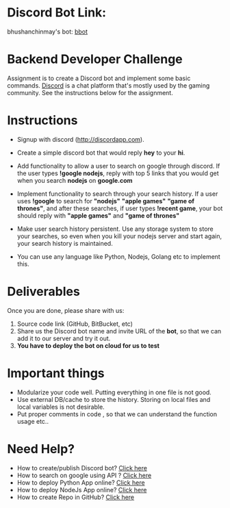 # Discord Bot Link:

bhushanchinmay's bot: [bbot](https://discord.com/api/oauth2/authorize?client_id=790529246895669248&permissions=206848&scope=bot)

# Backend Developer Challenge

Assignment is to create a Discord bot and implement some basic commands. [Discord](https://discordapp.com/) is a chat platform that's mostly used by the gaming community. See the instructions below for the assignment.

# Instructions

* Signup with discord (http://discordapp.com). 

* Create a simple discord bot that would reply **hey** to your **hi**. 

* Add functionality to allow a user to search on google through discord. If the user types **!google nodejs**, reply with top 5 links that you would get when you search **nodejs** on **google.com**

* Implement functionality to search through your search history. If a user uses **!google** to search for **"nodejs"** **"apple games"** **"game of thrones"**, and after these searches, if user types **!recent game**, your bot should reply with **"apple games"** and **"game of thrones"**

* Make user search history persistent. Use any storage system to store your searches, so even when you kill your nodejs server and start again, your search history is maintained.

* You can use any language like Python, Nodejs, Golang etc to implement this.

# Deliverables

Once you are done, please share with us:
1. Source code link (GitHub, BitBucket, etc)
2. Share us the Discord bot name and invite URL of the **bot**, so that we can add it to our server and try it out.
3. **You have to deploy the bot on cloud for us to test** 


# Important things

* Modularize your code well. Putting everything in one file is not good.
* Use external DB/cache to store the history. Storing on local files and local variables is not desirable.
* Put proper comments in code , so that we can understand the function usage etc..

# Need Help?

* How to create/publish Discord bot? [Click here](https://www.google.com/search?q=steps+to+create+discord+bot)
* How to search on google using API ? [Click here](https://www.google.com/search?q=google+search+api)
* How to deploy Python App online? [Click here](https://devcenter.heroku.com/articles/getting-started-with-python)
* How to deploy NodeJs App online? [Click here]( https://devcenter.heroku.com/articles/getting-started-with-nodejs)
* How to create Repo in GitHub? [Click here](https://guides.github.com/activities/hello-world/) 
